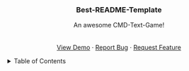 <a name="readme-top"></a>



<h3 align="center">Best-README-Template</h3>

  <p align="center">
    An awesome CMD-Text-Game!
    <br />
    <br />
    <br />
    <a href="https://github.com/Nateay0/CMD-Text-Game">View Demo</a>
    ·
    <a href="https://github.com/Nateay0/CMD-Text-Game/issues">Report Bug</a>
    ·
    <a href="https://github.com/Nateay0/CMD-Text-Game/issues">Request Feature</a>
  </p>
</div>



<!-- TABLE OF CONTENTS -->
<details>
  <summary>Table of Contents</summary>
  <ol>
    <li>
      <a href="#about-the-project">About The Project</a>


<!-- ABOUT THE PROJECT -->
## About The Project

A CMD adventure game that you can customize to make your own game but I of course I put a short pre-made gamr :smile:


### Built With

Bash


<p align="right">(<a href="#readme-top">back to top</a>)</p>



<!-- CONTACT -->
## Contact

Your Name - [@Nateay_](https://twitter.com/Nateay_) - nathankamineni@gmail.com

Project Link: [https://github.com/Nateay0/CMD-Text-Game](https://github.com/Nateay0/CMD-Text-Game)

<p align="right">(<a href="#readme-top">back to top</a>)</p>



